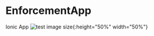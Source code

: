 # EnforcementApp
Ionic App
![test image size](https://user-images.githubusercontent.com/68383681/87845987-24970180-c8ea-11ea-8768-e538a42c5b32.jpg){:height="50%" width="50%"}
